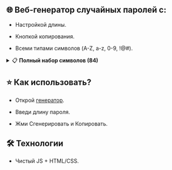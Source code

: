 ## 🌐 Веб-генератор случайных паролей с:

- Настройкой длины.

- Кнопкой копирования.

- Всеми типами символов (A-Z, a-z, 0-9, !@#).

<details>
<summary>📋 <b>Полный набор символов (84)</b></summary>
  
- ABCDEFGHIJKLMNOPQRSTUVWXYZ
  
- abcdefghijklmnopqrstuvwxyz

- 0123456789
  
- !@#$%^&*()_+~`|}{[]:;?><,./-=

</details>

## ⭐ Как использовать?

- Открой [генератор](https://driversline.github.io/password/html/).

- Введи длину пароля.

- Жми Сгенерировать и Копировать.

## 🛠️ Технологии

- Чистый JS + HTML/CSS.

